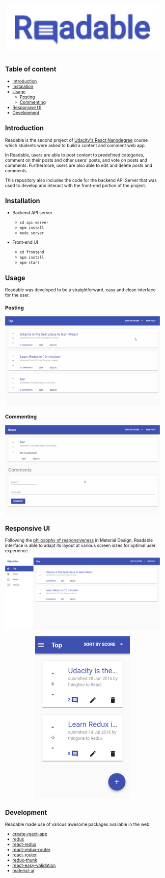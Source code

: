 <div align="center">
  <br>
  <img src="./images/logo.svg" height="150">
  <br>
  <br>
</div>

## Table of content
- [Introduction](#introduction)
- [Instalation](#installation)
- [Usage](#usage)
    - [Posting](#posting)
    - [Commenting](#commenting)
- [Responsive UI](#responsive-ui)        
- [Development](#development)

## Introduction

Readable is the second project of [Udacity's React Nanodegree](https://www.udacity.com/course/react-nanodegree--nd019) course which students were asked to build a content and comment web app.

In Readable, users are able to post content to predefined categories, comment on their posts and other users' posts, and vote on posts and comments. Furthermore, users are also able to edit and delete posts and comments.

This repository also includes the code for the backend API Server that was used to develop and interact with the front-end portion of the project.

## Installation

* Backend API server
    - `cd api-server`
    - `npm install`
    - `node server`

* Front-end UI
    - `cd frontend`
    - `npm install`
    - `npm start`

## Usage

Readable was developed to be a straightforward, easy and clean interface for the user.

### Posting
![Posting](./images/posting.gif)

### Commenting
![Commenting](./images/commenting.gif)

## Responsive UI

Following the [philosophy of responsiveness](https://material.io/guidelines/layout/responsive-ui.html) in Material Design, Readable interface is able to adapt its layout at various screen sizes for optimal user experience.

<div align="center">
    <img src="./images/upMedium.png">
  <br>
  <br>
    <img src="./images/downMedium.png">
</div>

## Development

Readable made use of various awesome packages available in the web:

- [create-react-app](https://github.com/facebookincubator/create-react-app)
- [redux](https://github.com/reactjs/redux)
- [react-redux](https://github.com/reactjs/react-redux)
- [react-redux-router](https://github.com/reactjs/react-router-redux)
- [react-router](https://github.com/ReactTraining/react-router)
- [redux-thunk](https://github.com/gaearon/redux-thunk)
- [react-easy-validation](https://github.com/mattp94/react-easy-validation)
- [material-ui](https://github.com/callemall/material-ui)


